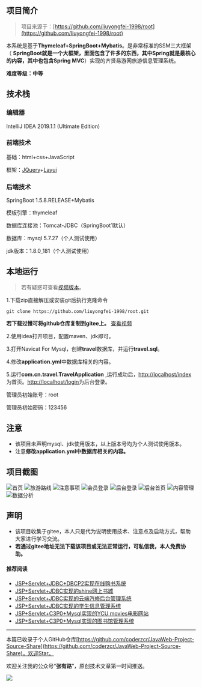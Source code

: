 ## 项目简介

>项目来源于：[https://github.com/liuyongfei-1998/root](https://github.com/liuyongfei-1998/root)

本系统是基于**Thymeleaf+SpringBoot+Mybatis**。是非常标准的SSM三大框架（
**SpringBoot就是一个大框架，里面包含了许多的东西，其中Spring就是最核心的内容，其中也包含Spring MVC**）实现的齐贤易游网旅游信息管理系统。

**难度等级：中等**

## 技术栈

### 编辑器

IntelliJ IDEA 2019.1.1 (Ultimate Edition)

### 前端技术

基础：html+css+JavaScript

框架：[JQuery](https://www.runoob.com/jquery/jquery-tutorial.html)+[Layui](https://www.layui.com/)

### 后端技术

SpringBoot 1.5.8.RELEASE+Mybatis

模板引擎：thymeleaf

数据库连接池：Tomcat-JDBC（SpringBoot1默认）

数据库：mysql 5.7.27（个人测试使用）

jdk版本：1.8.0_181（个人测试使用）



## 本地运行

> 若有疑惑可查看[视频版本](https://zhuanlan.zhihu.com/p/135932271)。

1.下载zip直接解压或安装git后执行克隆命令 
```
git clone https://github.com/liuyongfei-1998/root.git
```
**若下载过慢可将github仓库复制到gitee上。** [查看视频](http://coderzcr.gitee.io/sensor-java-picture/pictures/GitHub下载慢怎么办？.mp4)

2.使用idea打开项目，配置maven、jdk即可。

3.打开Navicat For Mysql，创建**travel**数据库，并运行**travel.sql**。

4.修改**application.yml**中数据库相关的内容。

5.运行**com.cn.travel.TravelApplication**
,运行成功后，[http://localhost/index](http://localhost/index)为首页。[http://localhost/login](http://localhost/login)为后台登录。

管理员初始账号：root

管理员初始密码：123456




## 注意
- 该项目未声明mysql、jdk使用版本，以上版本号均为个人测试使用版本。
- 注意**修改application.yml中数据库相关的内容。**


## 项目截图
![首页](http://coderzcr.gitee.io/sensor-java-picture/pictures/blog20200424133701.png)
![旅游路线](http://coderzcr.gitee.io/sensor-java-picture/pictures/blog20200424133702.png)
![注意事项](http://coderzcr.gitee.io/sensor-java-picture/pictures/blog20200424133703.png)
![会员登录](http://coderzcr.gitee.io/sensor-java-picture/pictures/blog20200424133704.png)
![后台登录](http://coderzcr.gitee.io/sensor-java-picture/pictures/blog20200424133705.png)
![后台首页](http://coderzcr.gitee.io/sensor-java-picture/pictures/blog20200424133706.png)
![内容管理](http://coderzcr.gitee.io/sensor-java-picture/pictures/blog20200424133707.png)
![数据分析](http://coderzcr.gitee.io/sensor-java-picture/pictures/blog20200424133708.png)

## 声明
- 该项目收集于gitee，本人只是代为说明使用技术、注意点及启动方式，帮助大家进行学习交流。
- **若通过gitee地址无法下载该项目或无法正常运行，可私信我，本人免费协助。**


#### 推荐阅读
- [JSP+Servlet+JDBC+DBCP2实现在线购书系统](https://mp.weixin.qq.com/s/kFHzkRtL6FNN9koaWAjDkg)
- [JSP+Servlet+JDBC实现的shine网上书城](https://mp.weixin.qq.com/s/GvfywZwg28IMYk5Q2ZWcOw)
- [JSP+Servlet+JDBC实现的云端汽修后台管理系统](https://mp.weixin.qq.com/s/kalGv5T8AZGxTnLHr2wDsA)
- [JSP+Servlet+JDBC实现的学生信息管理系统](https://mp.weixin.qq.com/s/K-H50joCXeE0cnwmtoqhJw)
- [JSP+Servlet+C3P0+Mysql实现的YCU movies电影网站](https://mp.weixin.qq.com/s/bJ1lGNDrVwzXx5z9dDaV-w)
- [JSP+Servlet+C3P0+Mysql实现的图书馆管理系统](https://mp.weixin.qq.com/s/MdGVYX_8t-CiOasghGPrRw)

---

本篇已收录于个人GitHub仓库[https://github.com/coderzcr/JavaWeb-Project-Source-Share](https://github.com/coderzcr/JavaWeb-Project-Source-Share)，欢迎Star。


欢迎关注我的公众号“**张有路**”，原创技术文章第一时间推送。

![](http://coderzcr.gitee.io/sensor-java-picture/pictures/qrcode.gif)


